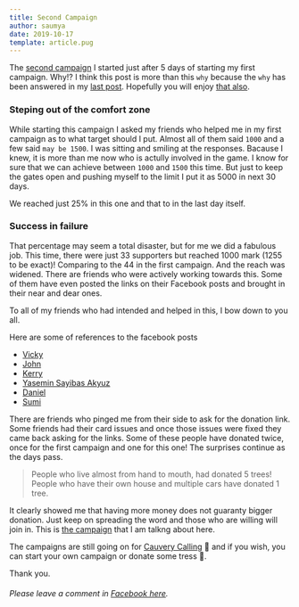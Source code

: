 ```yaml
---
title: Second Campaign
author: saumya
date: 2019-10-17
template: article.pug
---
```


The [second campaign][2] I started just after 5 days of starting my first campaign. Why!? I think this post is more than this `why` because the `why` has been answered in my [last post][1]. Hopefully you will enjoy [that also][1].

### Steping out of the comfort zone

While starting this campaign I asked my friends who helped me in my first campaign as to what target should I put. Almost all of them said `1000` and a few said `may be 1500`. I was sitting and smiling at the responses. Bacause I knew, it is more than me now who is actully involved in the game. I know for sure that we can achieve between `1000` and `1500` this time. But just to keep the gates open and pushing myself to the limit I put it as 5000 in next 30 days.

We reached just 25% in this one and that to in the last day itself.

### Success in failure

That percentage may seem a total disaster, but for me we did a fabulous job. This time, there were just 33 supporters but reached 1000 mark (1255 to be exact)! Comparing to the 44 in the first campaign. And the reach was widened. There are friends who were actively working towards this. Some of them have even posted the links on their Facebook posts and brought in their near and dear ones.

To all of my friends who had intended and helped in this, I bow down to you all.

Here are some of references to the facebook posts

 - [Vicky][Vicky]
 - [John][John]
 - [Kerry][Kerry]
 - [Yasemin Sayibas Akyuz][Yasemin Sayibas Akyuz]
 - [Daniel][Daniel]
 - [Sumi][Sumi]

There are friends who pinged me from their side to ask for the donation link. Some friends had their card issues and once those issues were fixed they came back asking for the links. Some of these people have donated twice, once for the first campaign and one for this one! The surprises continue as the days pass.

>People who live almost from hand to mouth, had donated 5 trees! People who have their own house and multiple cars have donated 1 tree.

It clearly showed me that having more money does not guaranty bigger donation. Just keep on spreading the word and those who are willing will join in. This is [the campaign][2] that I am talkng about here.


The campaigns are still going on for [Cauvery Calling][cc] 🙏 and if you wish, you can start your own campaign or donate some tress 🙏. 

Thank you.


###### Please leave a comment in [Facebook here][fb-comment1].







[cc]: https://www.ishaoutreach.org/en/cauvery-calling
[fb-comment1]: https://www.facebook.com/saumyaray/posts/10162952072090179
[1]: .
[1a]: https://saumya.github.io/ray/articles/86/
[2]: https://www.ishaoutreach.org/en/cauvery-calling/campaigns/cauvery-calling-action-now-19321

[Vicky]: https://www.facebook.com/QueenOfCBR/posts/10218551367348117
[John]: https://www.facebook.com/permalink.php?story_fbid=10103540121609906&id=19511191
[Kerry]: https://www.facebook.com/kerry.macleod.399/posts/10162124475540696
[Yasemin Sayibas Akyuz]: https://www.facebook.com/yaseminsa/posts/10157282216698964
[Daniel]: https://www.facebook.com/primaryfeather/posts/3011033585578041
[Sumi]: https://www.facebook.com/lovesumi/posts/10158908454863206

